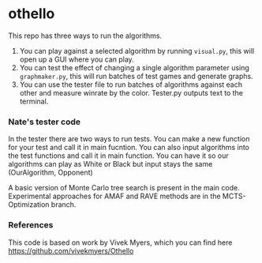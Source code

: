 # othello

This repo has three ways to run the algorithms.
1. You can play against a selected algorithm by running `visual.py`, this will open up a GUI where you can play.
2. You can test the effect of changing a single algorithm parameter using `graphmaker.py`, this will run batches of test games and generate graphs.
3. You can use the tester file to run batches of algorithms against each other and measure winrate by the color. Tester.py outputs text to the terminal.

### Nate's tester code
In the tester there are two ways to run tests.
You can make a new function for your test and call it in main fucntion.
You can also input algorithms into the test functions and call it in main function.
You can have it so our algorithms can play as White or Black but input stays the same (OurAlgorithm, Opponent)


A basic version of Monte Carlo tree search is present in the main code. Experimental approaches for AMAF and RAVE methods are in the MCTS-Optimization branch.



### References
This code is based on work by Vivek Myers, which you can find here
https://github.com/vivekmyers/Othello


